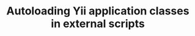 ---
layout: post
title: "Autoloading Yii application classes in external scripts"
excerpt: "In order to accept Estonian ID card, Tomcat needs to be configured to accept client side certificates."
modified: 2013-10-24 20:43:34 +0300
categories: articles
tags: [yii, php, autoload, composer]
image:
  feature: 
  credit: 
  creditlink: 
comments: true
share: true
published: false
---